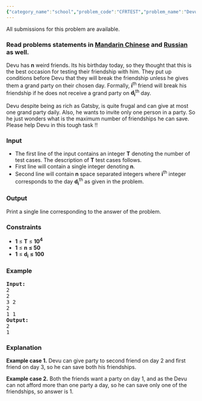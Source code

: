 ```yaml
---
{"category_name":"school","problem_code":"CFRTEST","problem_name":"Devu and friendship testing","languages_supported":{"0":"ADA","1":"ASM","2":"BASH","3":"BF","4":"C","5":"C99 strict","6":"CAML","7":"CLOJ","8":"CLPS","9":"CPP 4.3.2","10":"CPP 4.9.2","11":"CPP14","12":"CS2","13":"D","14":"ERL","15":"FORT","16":"FS","17":"GO","18":"HASK","19":"ICK","20":"ICON","21":"JAVA","22":"JS","23":"LISP clisp","24":"LISP sbcl","25":"LUA","26":"NEM","27":"NICE","28":"NODEJS","29":"PAS fpc","30":"PAS gpc","31":"PERL","32":"PERL6","33":"PHP","34":"PIKE","35":"PRLG","36":"PYPY","37":"PYTH","38":"PYTH 3.4","39":"RUBY","40":"SCALA","41":"SCM chicken","42":"SCM guile","43":"SCM qobi","44":"ST","45":"TCL","46":"TEXT","47":"WSPC"},"max_timelimit":1,"source_sizelimit":50000,"problem_author":"admin2","problem_tester":null,"date_added":"11-05-2015","tags":{"0":"admin2","1":"cakewalk","2":"cook58"},"editorial_url":"http://discuss.codechef.com/problems/CFRTEST","time":{"view_start_date":1432492200,"submit_start_date":1432492200,"visible_start_date":1432492200,"end_date":1735669800},"layout":"problem"}
---
```

<span class="solution-visible-txt">All submissions for this problem are available.</span><h3> Read problems statements in <a target="_blank" href="http://www.codechef.com/download/translated/COOK58/mandarin/CFRTEST.pdf">Mandarin Chinese</a> and <a target="_blank" href="http://www.codechef.com/download/translated/COOK58/russian/CFRTEST.pdf">Russian</a> as well.</h3>

<p>
Devu has <b>n</b> weird friends. Its his birthday today, so they thought that this is the best occasion for testing their friendship with him. They put up conditions before Devu that they will break the friendship unless he gives them a grand party on their chosen day. Formally, <b>i</b><sup>th</sup> friend will break his friendship if he does not receive a grand party on <b>d<sub>i</sub></b><sup>th</sup> day.
</p>

<p>
Devu despite being as rich as Gatsby, is quite frugal and can give at most one grand party daily. Also, he wants to invite only one person in a party. So he just wonders what is the maximum number of friendships he can save. Please help Devu in this tough task !!
</p>

<h3>Input</h3>
<ul>
<li>The first line of the input contains an integer <b>T</b> denoting the number of test cases. The description of <b>T</b> test cases follows.</li>
<li>First line will contain a single integer denoting <b>n</b>.
<li>Second line will contain <b>n</b> space separated integers where <b>i</b><sup>th</sup> integer corresponds to the day <b>d<sub>i</sub></b><sup>th</sup> as given in the problem.</li>
</ul>

<h3>Output</h3>
<p>Print a single line corresponding to the answer of the problem.</p>

<h3>Constraints</h3>
<ul>
<li><b>1</b> ≤ <b>T</b> ≤ <b>10<sup>4</sup></b></li>
<li><b>1</b> ≤ <b>n</b> <b> ≤ 50</b></li>
<li><b>1</b> ≤ <b>d<sub>i</sub></b> <b>≤ 100</b></li>
</ul>

<h3>Example</h3>
<pre><b>Input:</b>
2
2
3 2
2
1 1
<b>Output:</b>
2
1
</pre>

<h3>Explanation</h3>
<p><b>Example case 1.</b> Devu can give party to second friend on day 2 and first friend on day 3, so he can save both his friendships.</p>
<p><b>Example case 2.</b> Both the friends want a party on day 1, and as the Devu can not afford more than one party a day, so he can save only one of the friendships, so answer is 1.</p>